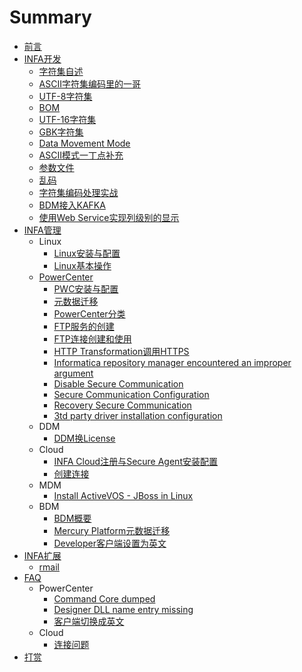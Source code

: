 # Summary

* [前言](README.md)
* [INFA开发](Developer/README.md)
  * [字符集自述](Developer/codepage/README.md)
  * [ASCII字符集编码里的一哥](Developer/codepage/ASCII.md)
  * [UTF-8字符集](Developer/codepage/UTF_8.md)
  * [BOM](Developer/codepage/BOM.md)
  * [UTF-16字符集](Developer/codepage/UTF16.md)
  * [GBK字符集](Developer/codepage/GBK.md)
  * [Data Movement Mode](Developer/is/datamovementmode.md)
  * [ASCII模式一丁点补充](Developer/is/ASCII.md)
  * [参数文件](Developer/parameterFiles.md)
  * [乱码](Developer/codepage/GarbagedCharacters.md)
  * [字符集编码处理实战](Developer/codepage/codepage_practice.md)
  * [BDM接入KAFKA](Developer/devm/BDM_KAFKA.md)
  * [使用Web Service实现列级别的显示](Developer/ws/privs_based_fields.md)
* [INFA管理](Administrator/README.md)
  * Linux
    * [Linux安装与配置](Administrator/LINUX/README.md)
    * [Linux基本操作](Administrator/LINUX/BaseOperations.md)
  * [PowerCenter](Administrator/powercenter.md)
    * [PWC安装与配置](Administrator/PWC/README.md)
    * [元数据迁移](Administrator/PWC/MigrationA.md)
    * [PowerCenter分类](Administrator/PWC/PWCTypes.md)
    * [FTP服务的创建](Administrator/PWC/FTPServices.md)
    * [FTP连接创建和使用](Administrator/PWC/FTPConnection.md)
    * [HTTP Transformation调用HTTPS](Administrator/PWC/HttpTransformation_Https_URL.md)
    * [Informatica repository manager encountered an improper argument](Administrator/PWC/REP_MANAGER_CLIENT_ENCOUNTERED_AN_IMPROPER_ARGUMENT.md)
    * [Disable Secure Communication](Administrator/PWC/disablesecurecommunication.md)
    * [Secure Communication Configuration](Administrator/PWC/secure-communication-configuration.md)
    * [Recovery Secure Communication](Administrator/PWC/recovery-secure-communication.md)
    * [3td party driver installation configuration ](Administrator/PWC/3td-party-driver-installation-configuration.md)
  * DDM
    * [DDM换License](Administrator/DDM/ChangeLicense.md)
  * Cloud
    * [INFA Cloud注册与Secure Agent安装配置](Administrator/CLOUD/README.md)
    * [创建连接](Administrator/CLOUD/Connection.md)
  * MDM
    * [Install ActiveVOS - JBoss in Linux](Administrator/MDM/ActiveVOS_JBoss_Linux_Installation.md)
  * BDM
    * [BDM概要](Administrator/BDM/README.md)
    * [Mercury Platform元数据迁移](Administrator/BDM/DeploymentIssues.md)
    * [Developer客户端设置为英文](Administrator/BDM/Developer_Language_EN.md)
* [INFA扩展](Extools/README.md)
  * [rmail](Extools/rmail/README.md)
* [FAQ](FAQ/README.md)
  * PowerCenter
    * [Command Core dumped](FAQ/PWC/README.md)
    * [Designer DLL name entry missing](FAQ/PWC/Designer_DLL_Missing.md)
    * [客户端切换成英文](FAQ/PWC/clientsInEnglish.md)
  * Cloud
    * [连接问题](FAQ/CLOUD/README.md)
* [打赏](Donate.md)

